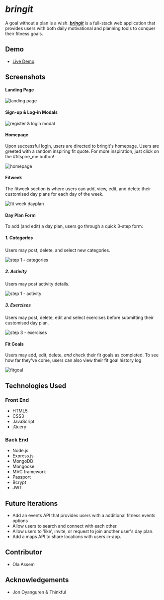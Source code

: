 # _bringit_

A goal without a plan is a wish. **_[bringit](https://blooming-brushlands-53874.herokuapp.com/index.html)_** is a full-stack web application that provides users with both daily motivational and planning tools to conquer their fitness goals.


## Demo

- [Live Demo](https://blooming-brushlands-53874.herokuapp.com/index.html)


## Screenshots

#### Landing Page

![landing page](screenshots/1landing.png)


#### Sign-up & Log-in Modals

![register & login modal](screenshots/2login.png)


#### Homepage
Upon successful login, users are directed to bringit's homepage. Users are greeted with a random inspiring fit quote. For more inspiration, just click on the #fitspire_me button!

![homepage](screenshots/3home.png)


#### Fitweek
The fitweek section is where users can add, view, edit, and delete their customised day plans for each day of the week.

![fit week dayplan](screenshots/4dayplan.png)


#### Day Plan Form
To add (and edit) a day plan, users go through a quick 3-step form:


##### 1. Categories
Users may post, delete, and select new categories.

![step 1 - categories](screenshots/6dayplanform.png)


##### 2. Activity
Users may post activity details.

![step 1 - activity](screenshots/6dayplanform2.png)


##### 3. Exercises
Users may post, delete, edit and select exercises before submitting their customised day plan.

![step 3 - exercises](screenshots/6dayplanform3.png)


#### Fit Goals
Users may add, edit, delete, _and_ check their fit goals as completed. To see how far they've come, users can also view their fit goal history log.

![fitgoal](screenshots/5fitgoal.png)


## Technologies Used

### Front End

* HTML5
* CSS3
* JavaScript
* jQuery


### Back End

* Node.js
* Express.js
* MongoDB
* Mongoose
* MVC framework
* Passport
* Bcrypt
* JWT


## Future Iterations

* Add an events API that provides users with a additional fitness events options
* Allow users to search and connect with each other.
* Allow users to 'like', invite, or request to join another user's day plan.
* Add a maps API to share locations with users in-app. 


## Contributor

* Ola Assem


## Acknowledgements

* Jon Oyanguren & Thinkful
